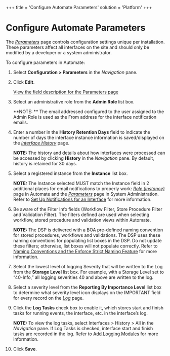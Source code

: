 +++
title = 'Configure Automate Parameters'
solution = 'Platform'
+++

# Configure Automate Parameters

The *[Parameters](../Page_Desc/Parameters.htm)* page controls
configuration settings unique per installation. These parameters affect
all interfaces on the site and should only be modified by a developer or
a system administrator.

To configure parameters in Automate:

1.  Select **Configuration \> Parameters** in the *Navigation* pane.

2.  Click **Edit**.
    
    [View the field description for the Parameters
    page](../Page_Desc/Parameters.htm)

3.  Select an administrative role from the **Admin Role** list box.
    
    **NOTE: ** The email addressed configured to the user assigned to
    the Admin Role is used as the From address for the interface
    notification emails. 

4.  Enter a number in the **History Retention Days** field to indicate
    the number of days the interface instance information is
    saved/displayed on the *[Interface
    History](../Page_Desc/Interface_History.htm)* page.
    
    **NOTE:** The history and details about how interfaces were
    processed can be accessed by clicking **History** in the
    *Navigation* pane. By default, history is retained for 30 days.

5.  Select a registered instance from the **Instance** list box.
    
    **NOTE:** The Instance selected MUST match the Instance field in 2
    additional places for email notifications to properly work: *[Role
    (Instance)](../Page_Desc/Role_Instance.htm)* page in Automate and
    the
    *[Parameters](../../Sys_Admin/Page_Desc/Parameters_All_TabsSysAdmin.htm)*
    page in System Administration. Refer to [Set Up Notifications for an
    Interface](Set_Up_Notifications_for_an_Interface.htm) for more
    information.

6.  Be aware of the Filter Info fields (Workflow Filter, Store Procedure
    Filter and Validation Filter). The filters defined are used when
    selecting workflow, stored procedure and validation views within
    Automate. 
    
    **NOTE:** The DSP is delivered with a BOA pre-defined naming
    convention for stored procedures, workflows and validations. The DSP
    uses these naming conventions for populating list boxes in the DSP.
    Do not update these filters; otherwise, list boxes will not populate
    correctly. Refer to [Naming Conventions and the Enforce Strict
    Naming
    Feature](../../WebApp_Dev/Naming_Conventions_and_the_Enforce_Strict_Naming_Feature.htm)
    for more information.  

7.  Select the lowest level of logging Severity that will be written to
    the Log from the **Storage Level** list box. For example, with a
    Storage Level set to “40-Info,” all logging severities 40 and above
    are written to the log.

8.  Select a severity level from the **Reporting By Importance Level**
    list box to determine what severity level icon displays on the
    IMPORTANT field for every record on the
    *[Log](../Page_Desc/Log.htm)* page.

9.  Click the **Log Tasks** check box to enable it, which stores start
    and finish tasks for running events, the interface, etc. in the
    interface’s log.
    
    **NOTE:** To view the log tasks, select Interfaces \> History \> All
    in the *Navigation* pane. If Log Tasks is checked, interface start
    and finish tasks are recorded in the log. Refer to [Add Logging
    Modules](Add_Logging_Modules.htm) for more information.

10. Click **Save**.
